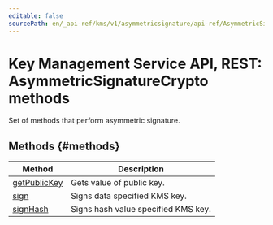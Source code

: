 ```yaml
---
editable: false
sourcePath: en/_api-ref/kms/v1/asymmetricsignature/api-ref/AsymmetricSignatureCrypto/index.md
---
```


# Key Management Service API, REST: AsymmetricSignatureCrypto methods
Set of methods that perform asymmetric signature.

## Methods {#methods}
Method | Description
--- | ---
[getPublicKey](getPublicKey.md) | Gets value of public key.
[sign](sign.md) | Signs data specified KMS key.
[signHash](signHash.md) | Signs hash value specified KMS key.